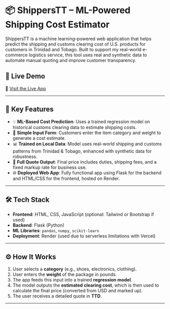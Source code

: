 # 📦 ShippersTT – ML-Powered Shipping Cost Estimator

ShippersTT is a machine learning–powered web application that helps predict the shipping and customs clearing cost of U.S. products for customers in Trinidad and Tobago. Built to support my real-world e-commerce logistics service, this tool uses real and synthetic data to automate manual quoting and improve customer transparency.


## 🚀 Live Demo

🔗 [Visit the Live App](https://shipperstt.onrender.com)

---

## 🧠 Key Features

- 💡 **ML-Based Cost Prediction**: Uses a trained regression model on historical customs clearing data to estimate shipping costs.
- 📝 **Simple Input Form**: Customers enter the item category and weight to generate a cost estimate.
- 📊 **Trained on Local Data**: Model uses real-world shipping and customs patterns from Trinidad & Tobago, enhanced with synthetic data for robustness.
- 🧮 **Full Quote Output**: Final price includes duties, shipping fees, and a fixed markup rate for business use.
- 🌐 **Deployed Web App**: Fully functional app using Flask for the backend and HTML/CSS for the frontend, hosted on Render.

---

## 🛠️ Tech Stack

- **Frontend**: HTML, CSS, JavaScript (optional: Tailwind or Bootstrap if used)
- **Backend**: Flask (Python)
- **ML Libraries**: `pandas`, `numpy`, `scikit-learn`
- **Deployment**: Render (used due to serverless limitations with Vercel)

---

## ⚙️ How It Works

1. User selects a **category** (e.g., shoes, electronics, clothing).
2. User enters the **weight** of the package in pounds.
3. The app feeds this input into a trained **regression model**.
4. The model outputs the **estimated clearing cost**, which is then used to calculate the final price (converted from USD and marked up).
5. The user receives a detailed quote in **TTD**.

---
